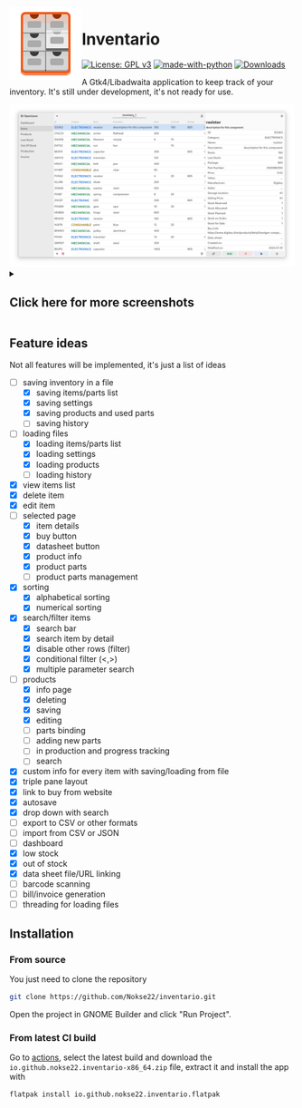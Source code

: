 <img height="128" src="data/icons/hicolor/scalable/apps/io.github.nokse22.inventario.svg" align="left"/>

# Inventario 
  [![License: GPL v3](https://img.shields.io/badge/License-GPLv3-blue.svg)](https://www.gnu.org/licenses/gpl-3.0)
  [![made-with-python](https://img.shields.io/badge/Made%20with-Python-ff7b3f.svg)](https://www.python.org/)
  [![Downloads](https://img.shields.io/badge/dynamic/json?color=brightgreen&label=Flathub%20Downloads&query=%24.installs_total&url=https%3A%2F%2Fflathub.org%2Fapi%2Fv2%2Fstats%2Fio.github.nokse22.inventario)](https://flathub.org/apps/details/io.github.nokse22.inventario)
  
  <p>
  A Gtk4/Libadwaita application to keep track of your inventory.
  It's still under development, it's not ready for use.
  </p>

<img src="data/resources/Screenshot 3.png"/>
  <details><summary><h2>Click here for more screenshots</h2></summary>
  <div align="center">
  
  <img src="data/resources/Screenshot 4.png"/>
  <img src="data/resources/Screenshot 5.png"/>
  <img src="data/resources/Screenshot 6.png"/>
  </div>
  </details>

## Feature ideas
Not all features will be implemented, it's just a list of ideas
- [ ] saving inventory in a file
    - [x] saving items/parts list
    - [x] saving settings
    - [x] saving products and used parts
    - [ ] saving history 
- [ ] loading files
    - [x] loading items/parts list
    - [x] loading settings
    - [x] loading products
    - [ ] loading history
- [x] view items list
- [x] delete item
- [x] edit item
- [ ] selected page
    - [x] item details
    - [x] buy button
    - [x] datasheet button
    - [x] product info
    - [x] product parts
    - [ ] product parts management 
- [x] sorting
  - [x] alphabetical sorting
  - [x] numerical sorting
- [x] search/filter items
    - [x] search bar
    - [x] search item by detail
    - [x] disable other rows (filter)
    - [x] conditional filter (<,>)
    - [x] multiple parameter search
- [ ] products
  - [x] info page
  - [x] deleting
  - [x] saving
  - [x] editing
  - [ ] parts binding
  - [ ] adding new parts
  - [ ] in production and progress tracking
  - [ ] search
- [x] custom info for every item with saving/loading from file
- [x] triple pane layout
- [x] link to buy from website
- [x] autosave
- [x] drop down with search
- [ ] export to CSV or other formats
- [ ] import from CSV or JSON
- [ ] dashboard
- [x] low stock
- [x] out of stock
- [x] data sheet file/URL linking
- [ ] barcode scanning
- [ ] bill/invoice generation
- [ ] threading for loading files
      
## Installation

### From source

You just need to clone the repository

```sh
git clone https://github.com/Nokse22/inventario.git
```

Open the project in GNOME Builder and click "Run Project".

### From latest CI build

Go to [actions](https://github.com/Nokse22/inventario/actions), select the latest build and download the `io.github.nokse22.inventario-x86_64.zip` file, extract it and install the app with

```sh
flatpak install io.github.nokse22.inventario.flatpak
```
